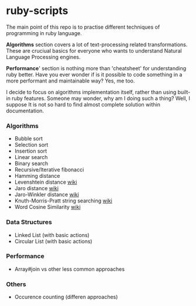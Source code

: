 # ruby-scripts
The main point of this repo is to practise different techniques of programming in ruby language.

**Algorithms** section covers a lot of text-processing related transformations. These are cruciual basics for everyone who wants to understand Natural Language Processing engines.

**Performance**' section is nothing more than 'cheatsheet' for understanding ruby better. Have you ever wonder if is it possible to code something in a more performant and maintainable way? Yes, me too.

I decide to focus on algorithms implementation itself, rather than using built-in ruby features. Someone may wonder, why am I doing such a thing? Well, I suppose It is not so hard to find almost complete solution within documentation.

### Algorithms
- Bubble sort
- Selection sort
- Insertion sort
- Linear search
- Binary search
- Recursive/Iterative fibonacci
- Hamming distance
- Levenshtein distance [wiki](https://en.wikipedia.org/wiki/Levenshtein_distance)
- Jaro distance [wiki](https://en.wikipedia.org/wiki/Jaro%E2%80%93Winkler_distance)
- Jaro-Winkler distance
[wiki](https://en.wikipedia.org/wiki/Jaro%E2%80%93Winkler_distance)
- Knuth-Morris-Pratt string searching
[wiki](https://en.wikipedia.org/wiki/Knuth%E2%80%93Morris%E2%80%93Pratt_algorithm)
- Word Cosine Similarity
[wiki](https://en.wikipedia.org/wiki/Cosine_similarity)

### Data Structures
- Linked List (with basic actions)
- Circular List (with basic actions)

### Performance
- Array#join vs other less common approaches

### Others
- Occurence counting (differen approaches)
